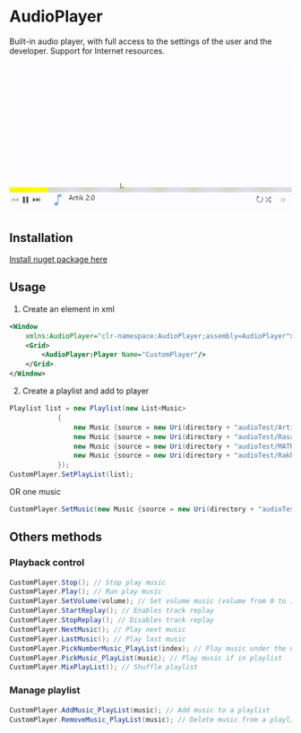 ﻿# AudioPlayer

Built-in audio player, with full access to the settings of the user and the developer. Support for Internet resources.

[![](doc/Player.gif)](https://www.nuget.org/packages/StounhandJ.AudioPlayer/)

## Installation
[Install nuget package here](https://www.nuget.org/packages/StounhandJ.AudioPlayer/)

## Usage
1. Create an element in xml
```xml
<Window
    xmlns:AudioPlayer="clr-namespace:AudioPlayer;assembly=AudioPlayer">
    <Grid>
        <AudioPlayer:Player Name="CustomPlayer"/>
    </Grid>
</Window>
```
2. Create a playlist and add to player
```c#
Playlist list = new Playlist(new List<Music>
            {
                new Music {source = new Uri(directory + "audioTest/Artik.mp3"), name = "Artik 2.0"},
                new Music {source = new Uri(directory + "audioTest/Rasa.mp3"), sourceImg = new Uri("https://avatars.mds.yandex.net/get-zen_doc/1591494/pub_5d05c6ad97d1910df850692d_5d05daefcf474f0da0398c8f/scale_1200")},
                new Music {source = new Uri(directory + "audioTest/MATRANG.mp3")},
                new Music {source = new Uri(directory + "audioTest/Rakhim.mp3"), name = "Dance", sourceImg = new Uri(directory + "imgTest/slon.jpg")},
            });
CustomPlayer.SetPlayList(list);
```
OR one music
```c#
CustomPlayer.SetMusic(new Music {source = new Uri(directory + "audioTest/Artik.mp3"), name = "Artik 2.0"});
```

## Others methods

### Playback control
```c#
CustomPlayer.Stop(); // Stop play music
CustomPlayer.Play(); // Run play music
CustomPlayer.SetVolume(volume); // Set volume music (volume from 0 to 1)
CustomPlayer.StartReplay(); // Enables track replay
CustomPlayer.StopReplay(); // Disables track replay
CustomPlayer.NextMusic(); // Play next music
CustomPlayer.LastMusic(); // Play last music
CustomPlayer.PickNumberMusic_PlayList(index); // Play music under the number (index from scratch)
CustomPlayer.PickMusic_PlayList(music); // Play music if in playlist
CustomPlayer.MixPlayList(); // Shuffle playlist
```

### Manage playlist
```c#
CustomPlayer.AddMusic_PlayList(music); // Add music to a playlist
CustomPlayer.RemoveMusic_PlayList(music); // Delete music from a playlist
```
